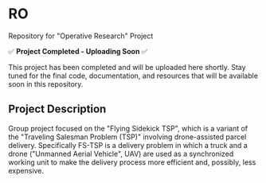 # RO
Repository for "Operative Research" Project

✅ **Project Completed - Uploading Soon** ✅

This project has been completed and will be uploaded here shortly. Stay tuned for the final code, documentation, and resources that will be available soon in this repository.

## Project Description
Group project focused on the "Flying Sidekick TSP", which is a variant of the "Traveling Salesman Problem (TSP)" involving drone-assisted parcel delivery. Specifically FS-TSP is a delivery problem in which a truck and a drone ("Unmanned Aerial Vehicle", UAV) are used as a synchronized working unit to make the delivery process more efficient and, possibly, less expensive.
